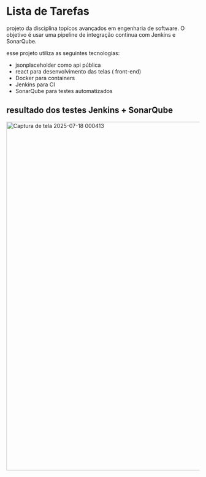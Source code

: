 # Lista de Tarefas
projeto da disciplina topícos avançados em engenharia de software.
O objetivo é usar uma pipeline de integração continua com Jenkins e SonarQube.

esse projeto utiliza as seguintes tecnologias:
* jsonplaceholder como api pública
* react para desenvolvimento das telas ( front-end)
* Docker para containers
* Jenkins para CI
* SonarQube para testes automatizados



## resultado dos testes Jenkins + SonarQube
<img width="1914" height="911" alt="Captura de tela 2025-07-18 000413" src="https://github.com/user-attachments/assets/43aa12d1-0472-4009-b105-f39cb7614720" />

